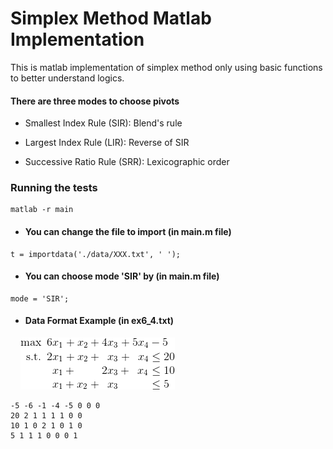 # Simplex Method Matlab Implementation

This is matlab implementation of simplex method only using basic functions to better understand logics.

#### There are three modes to choose pivots

* Smallest Index Rule (SIR): Blend's rule

* Largest Index Rule (LIR): Reverse of SIR

* Successive Ratio Rule (SRR): Lexicographic order

### Running the tests

```
matlab -r main
```
- #### You can change the file to import (in main.m file)

```
t = importdata('./data/XXX.txt', ' ');
```

- #### You can choose mode 'SIR' by (in main.m file)

```
mode = 'SIR';
```

- #### Data Format Example (in ex6_4.txt)
&nbsp;&nbsp;&nbsp; ![equation](image/CodeCogsEqn.gif?raw=true)

```
-5 -6 -1 -4 -5 0 0 0
20 2 1 1 1 1 0 0
10 1 0 2 1 0 1 0
5 1 1 1 0 0 0 1
```
